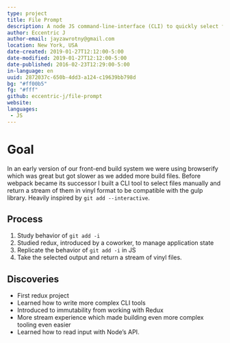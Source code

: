 ```yaml
---
type: project
title: File Prompt
description: A node JS command-line-interface (CLI) to quickly select files to stream through build pipelines.
author: Eccentric J
author-email: jayzawrotny@gmail.com
location: New York, USA
date-created: 2019-01-27T12:12:00-5:00
date-modified: 2019-01-27T12:12:00-5:00
date-published: 2016-02-23T12:29:00-5:00
in-language: en
uuid: 2872037c-650b-4dd3-a124-c19639bb798d
bg: "#ff00b5"
fg: "#fff"
github: eccentric-j/file-prompt
website:
languages:
 - JS
---
```

# <span class="project__goal">Goal</span>

In an early version of our front-end build system we were using browserify which was great but got slower as we added more build files. Before webpack became its successor I built a CLI tool to select files manually and return a stream of them in vinyl format to be compatible with the gulp library. Heavily inspired by `git add --interactive`.

## <span class="project__process">Process</span>
1. Study behavior of `git add -i`
2. Studied redux, introduced by a coworker, to manage application state
3. Replicate the behavior of `git add -i` in JS
4. Take the selected output and return a stream of vinyl files.

## <span class="project__discoveries">Discoveries</span>
- First redux project
- Learned how to write more complex CLI tools
- Introduced to immutability from working with Redux
- More stream experience which made building even more complex tooling even easier
- Learned how to read input with Node&rsquo;s API.
